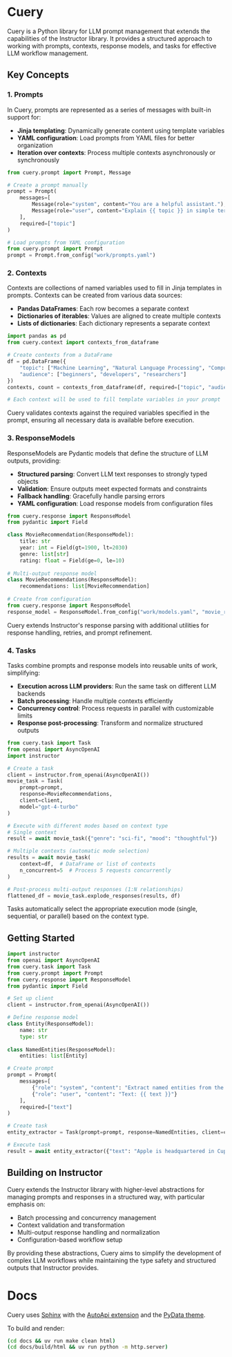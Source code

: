 # Cuery

Cuery is a Python library for LLM prompt management that extends the capabilities of the Instructor library. It provides a structured approach to working with prompts, contexts, response models, and tasks for effective LLM workflow management.

## Key Concepts

### 1. Prompts

In Cuery, prompts are represented as a series of messages with built-in support for:

- **Jinja templating**: Dynamically generate content using template variables
- **YAML configuration**: Load prompts from YAML files for better organization
- **Iteration over contexts**: Process multiple contexts asynchronously or synchronously

```python
from cuery.prompt import Prompt, Message

# Create a prompt manually
prompt = Prompt(
    messages=[
        Message(role="system", content="You are a helpful assistant."),
        Message(role="user", content="Explain {{ topic }} in simple terms.")
    ],
    required=["topic"]
)

# Load prompts from YAML configuration
from cuery.prompt import Prompt
prompt = Prompt.from_config("work/prompts.yaml")
```

### 2. Contexts

Contexts are collections of named variables used to fill in Jinja templates in prompts. Contexts can be created from various data sources:

- **Pandas DataFrames**: Each row becomes a separate context
- **Dictionaries of iterables**: Values are aligned to create multiple contexts
- **Lists of dictionaries**: Each dictionary represents a separate context

```python
import pandas as pd
from cuery.context import contexts_from_dataframe

# Create contexts from a DataFrame
df = pd.DataFrame({
    "topic": ["Machine Learning", "Natural Language Processing", "Computer Vision"],
    "audience": ["beginners", "developers", "researchers"]
})
contexts, count = contexts_from_dataframe(df, required=["topic", "audience"])

# Each context will be used to fill template variables in your prompt
```

Cuery validates contexts against the required variables specified in the prompt, ensuring all necessary data is available before execution.

### 3. ResponseModels

ResponseModels are Pydantic models that define the structure of LLM outputs, providing:

- **Structured parsing**: Convert LLM text responses to strongly typed objects
- **Validation**: Ensure outputs meet expected formats and constraints
- **Fallback handling**: Gracefully handle parsing errors
- **YAML configuration**: Load response models from configuration files

```python
from cuery.response import ResponseModel
from pydantic import Field

class MovieRecommendation(ResponseModel):
    title: str
    year: int = Field(gt=1900, lt=2030)
    genre: list[str]
    rating: float = Field(ge=0, le=10)
    
# Multi-output response model
class MovieRecommendations(ResponseModel):
    recommendations: list[MovieRecommendation]
    
# Create from configuration
from cuery.response import ResponseModel
response_model = ResponseModel.from_config("work/models.yaml", "movie_recommendations")
```

Cuery extends Instructor's response parsing with additional utilities for response handling, retries, and prompt refinement.

### 4. Tasks

Tasks combine prompts and response models into reusable units of work, simplifying:

- **Execution across LLM providers**: Run the same task on different LLM backends
- **Batch processing**: Handle multiple contexts efficiently
- **Concurrency control**: Process requests in parallel with customizable limits
- **Response post-processing**: Transform and normalize structured outputs

```python
from cuery.task import Task
from openai import AsyncOpenAI
import instructor

# Create a task
client = instructor.from_openai(AsyncOpenAI())
movie_task = Task(
    prompt=prompt,
    response=MovieRecommendations,
    client=client,
    model="gpt-4-turbo"
)

# Execute with different modes based on context type
# Single context
result = await movie_task({"genre": "sci-fi", "mood": "thoughtful"})

# Multiple contexts (automatic mode selection)
results = await movie_task(
    context=df,  # DataFrame or list of contexts
    n_concurrent=5  # Process 5 requests concurrently
)

# Post-process multi-output responses (1:N relationships)
flattened_df = movie_task.explode_responses(results, df)
```

Tasks automatically select the appropriate execution mode (single, sequential, or parallel) based on the context type.

## Getting Started

```python
import instructor
from openai import AsyncOpenAI
from cuery.task import Task
from cuery.prompt import Prompt
from cuery.response import ResponseModel
from pydantic import Field

# Set up client
client = instructor.from_openai(AsyncOpenAI())

# Define response model
class Entity(ResponseModel):
    name: str
    type: str
    
class NamedEntities(ResponseModel):
    entities: list[Entity]

# Create prompt
prompt = Prompt(
    messages=[
        {"role": "system", "content": "Extract named entities from the text."},
        {"role": "user", "content": "Text: {{ text }}"}
    ],
    required=["text"]
)

# Create task
entity_extractor = Task(prompt=prompt, response=NamedEntities, client=client)

# Execute task
result = await entity_extractor({"text": "Apple is headquartered in Cupertino, California."})
```

## Building on Instructor

Cuery extends the Instructor library with higher-level abstractions for managing prompts and responses in a structured way, with particular emphasis on:

- Batch processing and concurrency management
- Context validation and transformation
- Multi-output response handling and normalization
- Configuration-based workflow setup

By providing these abstractions, Cuery aims to simplify the development of complex LLM workflows while maintaining the type safety and structured outputs that Instructor provides.

# Docs

Cuery uses [Sphinx](https://sphinx-autoapi.readthedocs.io/en/latest/) with the [AutoApi extension](https://sphinx-autoapi.readthedocs.io/en/latest/index.html) and the [PyData theme](https://pydata-sphinx-theme.readthedocs.io/en/stable/index.html).

To build and render:

``` bash
(cd docs && uv run make clean html)
(cd docs/build/html && uv run python -m http.server)
```